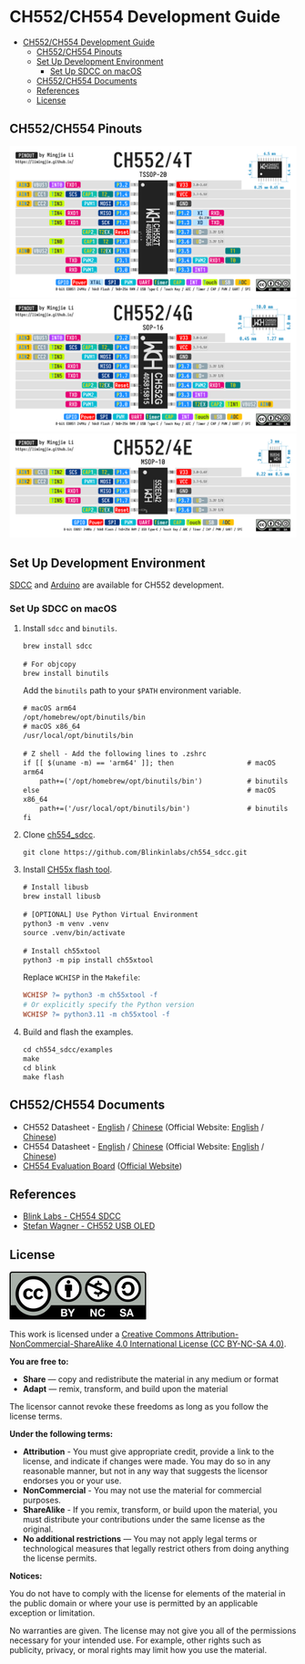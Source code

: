 # CH552/CH554 Development Guide

- [CH552/CH554 Development Guide](#ch552ch554-development-guide)
  - [CH552/CH554 Pinouts](#ch552ch554-pinouts)
  - [Set Up Development Environment](#set-up-development-environment)
    - [Set Up SDCC on macOS](#set-up-sdcc-on-macos)
  - [CH552/CH554 Documents](#ch552ch554-documents)
  - [References](#references)
  - [License](#license)

## CH552/CH554 Pinouts

![CH55xG_Pinout](./CH55xT_Pinout.png)
![CH55xT_Pinout](./CH55xG_Pinout.png)
![CH55xE_Pinout](./CH55xE_Pinout.png)

## Set Up Development Environment

[SDCC](https://github.com/Blinkinlabs/ch554_sdcc) and [Arduino](https://github.com/DeqingSun/ch55xduino) are available for CH552 development.

### Set Up SDCC on macOS

1. Install `sdcc` and `binutils`.

    ```shell
    brew install sdcc

    # For objcopy
    brew install binutils
    ```

    Add the `binutils` path to your `$PATH` environment variable.

    ```shell
    # macOS arm64
    /opt/homebrew/opt/binutils/bin
    # macOS x86_64
    /usr/local/opt/binutils/bin

    # Z shell - Add the following lines to .zshrc
    if [[ $(uname -m) == 'arm64' ]]; then                  # macOS arm64
        path+=('/opt/homebrew/opt/binutils/bin')           # binutils
    else                                                   # macOS x86_64
        path+=('/usr/local/opt/binutils/bin')              # binutils
    fi
    ```

2. Clone [ch554_sdcc](https://github.com/Blinkinlabs/ch554_sdcc).

    ```shell
    git clone https://github.com/Blinkinlabs/ch554_sdcc.git
    ```

3. Install [CH55x flash tool](https://github.com/MarsTechHAN/ch552tool).

    ```shell
    # Install libusb
    brew install libusb

    # [OPTIONAL] Use Python Virtual Environment
    python3 -m venv .venv
    source .venv/bin/activate

    # Install ch55xtool
    python3 -m pip install ch55xtool
    ```

    Replace `WCHISP` in the `Makefile`:

    ```Makefile
    WCHISP ?= python3 -m ch55xtool -f
    # Or explicitly specify the Python version
    WCHISP ?= python3.11 -m ch55xtool -f
    ```

4. Build and flash the examples.

    ```shell
    cd ch554_sdcc/examples
    make
    cd blink
    make flash
    ```

## CH552/CH554 Documents

- CH552 Datasheet - [English](./Documents/CH552%20Datasheet%20V1.8%20-%20English.PDF) / [Chinese](./Documents/CH552%20Datasheet%20V1.8%20-%20English.PDF) (Official Website: [English](https://wch-ic.com/downloads/CH552DS1_PDF.html) / [Chinese](https://www.wch.cn/downloads/CH552DS1_PDF.html))
- CH554 Datasheet - [English](./Documents/CH554%20Datasheet%20V1.8%20-%20English.PDF) / [Chinese](./Documents/CH554%20Datasheet%20V2.1%20-%20Chinese.PDF) (Official Website: [English](https://wch-ic.com/downloads/CH554DS1_PDF.html) / [Chinese](https://www.wch.cn/downloads/CH554DS1_PDF.html))
- [CH554 Evaluation Board](./Documents/CH554EVT.ZIP) ([Official Website](https://www.wch.cn/downloads/CH554EVT_ZIP.html))

## References

- [Blink Labs - CH554 SDCC](https://github.com/Blinkinlabs/ch554_sdcc)
- [Stefan Wagner - CH552 USB OLED](https://github.com/wagiminator/CH552-USB-OLED)

## License

![CC by-nc-sa](../../Images/by-nc-sa.svg)

This work is licensed under a [Creative Commons Attribution-NonCommercial-ShareAlike 4.0 International License (CC BY-NC-SA 4.0)](https://creativecommons.org/licenses/by-nc-sa/4.0/).

**You are free to:**

- **Share** — copy and redistribute the material in any medium or format
- **Adapt** — remix, transform, and build upon the material

The licensor cannot revoke these freedoms as long as you follow the license terms.

**Under the following terms:**

- **Attribution** - You must give appropriate credit, provide a link to the license, and indicate if changes were made. You may do so in any reasonable manner, but not in any way that suggests the licensor endorses you or your use.
- **NonCommercial** - You may not use the material for commercial purposes.
- **ShareAlike** - If you remix, transform, or build upon the material, you must distribute your contributions under the same license as the original.
- **No additional restrictions** — You may not apply legal terms or technological measures that legally restrict others from doing anything the license permits.

**Notices:**

You do not have to comply with the license for elements of the material in the public domain or where your use is permitted by an applicable exception or limitation.

No warranties are given. The license may not give you all of the permissions necessary for your intended use. For example, other rights such as publicity, privacy, or moral rights may limit how you use the material.
